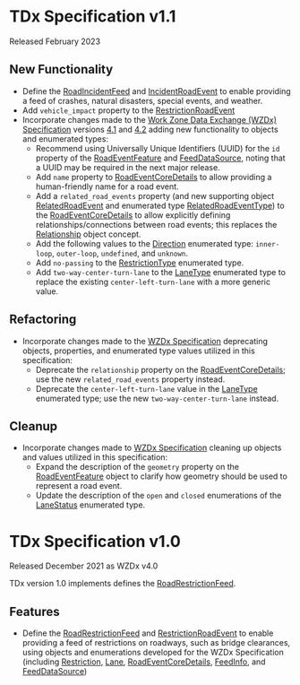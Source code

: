 # TDx Specification v1.1
Released February 2023

## New Functionality
- Define the [RoadIncidentFeed](/spec-content/objects/RoadIncidentFeed.md) and [IncidentRoadEvent](/spec-content/objects/IncidentRoadEvent.md) to enable providing a feed of crashes, natural disasters, special events, and weather. 
- Add `vehicle_impact` property to the [RestrictionRoadEvent](/spec-content/objects/RestrictionRoadEvent.md)
- Incorporate changes made to the [Work Zone Data Exchange (WZDx) Specification](https://github.com/usdot-jpo-ode/wzdx) versions [4.1](https://github.com/usdot-jpo-ode/wzdx/tree/v4.1#wzdx-v41-september-2022) and [4.2](https://github.com/usdot-jpo-ode/wzdx/tree/v4.2#wzdx-v42-february-2023) adding new functionality to objects and enumerated types:
   - Recommend using Universally Unique Identifiers (UUID) for the `id` property of the [RoadEventFeature](/spec-content/objects/RoadEventFeature.md) and [FeedDataSource](/spec-content/objects/FeedDataSource.md), noting that a UUID may be required in the next major release.
   - Add `name` property to [RoadEventCoreDetails](/spec-content/objects/RoadEventCoreDetails.md) to allow providing a human-friendly name for a road event.
   - Add a `related_road_events` property (and new supporting object [RelatedRoadEvent](/spec-content/objects/RelatedRoadEvent.md) and enumerated type [RelatedRoadEventType](/spec-content/enumerated-types/RelatedRoadEventType.md)) to the [RoadEventCoreDetails](/spec-content/objects/RoadEventCoreDetails.md) to allow explicitly defining relationships/connections between road events; this replaces the [Relationship](/spec-content/objects/Relationship.md) object concept.
   - Add the following values to the [Direction](/spec-content/enumerated-types/Direction.md) enumerated type: `inner-loop`, `outer-loop`, `undefined`, and `unknown`.
   - Add `no-passing` to the [RestrictionType](/spec-content/enumerated-types/RestrictionType.md) enumerated type.
   - Add `two-way-center-turn-lane` to the [LaneType](/spec-content/enumerated-types/LaneType.md) enumerated type to replace the existing `center-left-turn-lane` with a more generic value.

## Refactoring
- Incorporate changes made to the [WZDx Specification](https://github.com/usdot-jpo-ode/wzdx) deprecating objects, properties, and enumerated type values utilized in this specification: 
   - Deprecate the `relationship` property on the [RoadEventCoreDetails](/spec-content/objects/RoadEventCoreDetails.md); use the new `related_road_events` property instead.
   - Deprecate the `center-left-turn-lane` value in the [LaneType](/spec-content/enumerated-types/LaneType.md) enumerated type; use the new `two-way-center-turn-lane` instead.

## Cleanup
- Incorporate changes made to [WZDx Specification](https://github.com/usdot-jpo-ode/wzdx) cleaning up objects and values utilized in this specification:
   - Expand the description of the `geometry` property on the [RoadEventFeature](/spec-content/objects/RoadEventFeature.md) object to clarify how geometry should be used to represent a road event.
   - Update the description of the `open` and `closed` enumerations of the [LaneStatus](/spec-content/enumerated-types/LaneStatus.md) enumerated type.

# TDx Specification v1.0
Released December 2021 as WZDx v4.0

TDx version 1.0 implements defines the [RoadRestrictionFeed](/spec-content/objects/RoadRestrictionFeed.md). 

## Features
- Define the [RoadRestrictionFeed](https://github.com/usdot-jpo-ode/TDx/tree/v1.0/spec-content/objects/RoadRestrictionFeed.md) and [RestrictionRoadEvent](https://github.com/usdot-jpo-ode/TDx/tree/v1.0/spec-content/objects/RestrictionRoadEvent.md) to enable providing a feed of restrictions on roadways, such as bridge clearances, using objects and enumerations developed for the WZDx Specification (including [Restriction](https://github.com/usdot-jpo-ode/TDx/tree/v1.0/spec-content/objects/Restriction.md), [Lane](https://github.com/usdot-jpo-ode/TDx/tree/v1.0/spec-content/objects/Lane.md), [RoadEventCoreDetails](/spec-content/objects/RoadEventCoreDetails.md), [FeedInfo](https://github.com/usdot-jpo-ode/TDx/tree/v1.0/spec-content/objects/FeedInfo.md), and [FeedDataSource](https://github.com/usdot-jpo-ode/TDx/tree/v1.0/spec-content/objects/FeedDataSource.md))

